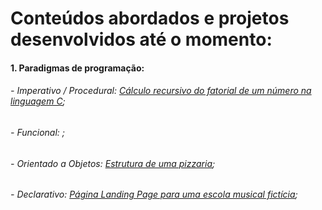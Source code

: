 <h1>Conteúdos abordados e projetos desenvolvidos até o momento:</h1>

<h4>1. Paradigmas de programação:</h4>
<h6>- Imperativo / Procedural: <a href="https://github.com/CassiaSantos/portifolioProjetos_Laboratorio-de-programacao/blob/main/fatorialPorRecursividadeEmC.c">Cálculo recursivo do fatorial de um número na linguagem C</a>;</h6>
<h6>- Funcional: <a href=""></a>;</h6>
<h6>- Orientado a Objetos: <a href="https://github.com/CassiaSantos/portifolioProjetos_Laboratorio-de-programacao/tree/main/Pizzaria">Estrutura de uma pizzaria</a>;</h6>
<h6>- Declarativo: <a href="https://cassiasantos.github.io/Jazz-School-Toms_LandingPage/">Página Landing Page para uma escola musical fictícia</a>;</h6>
